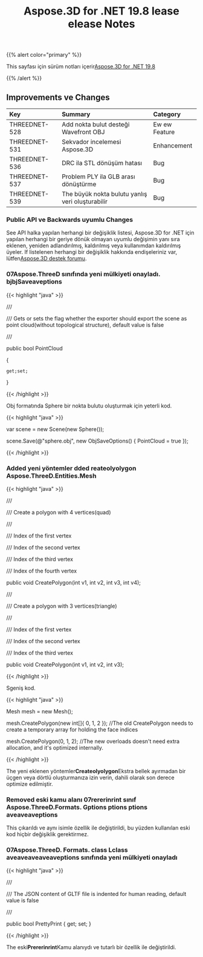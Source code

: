 ﻿---
title: Aspose.3D for .NET 19.8 lease elease Notes
type: docs
weight: 50
url: /tr/net/aspose-3d-for-net-19-8-release-notes/
---
{{% alert color="primary" %}} 

This sayfası için sürüm notları içerir[Aspose.3D for .NET 19.8](/3d/tr/net/aspose-3d-for-net-19-8-release-notes/)

{{% /alert %}} 
## **Improvements ve Changes**

|**Key**|**Summary**|**Category**|
|:- |:- |:- |
|THREEDNET-528|Add nokta bulut desteği Wavefront OBJ|Ew ew Feature|
|THREEDNET-531|Sekvador incelemesi Aspose.3D|Enhancement|
|THREEDNET-536 |DRC ila STL dönüşüm hatası|Bug|
|THREEDNET-537|Problem PLY ila GLB arası dönüştürme|Bug|
|THREEDNET-539|The büyük nokta bulutu yanlış veri oluşturabilir|Bug|
### **Public API ve Backwards uyumlu Changes**
See API halka yapılan herhangi bir değişiklik listesi, Aspose.3D for .NET için yapılan herhangi bir geriye dönük olmayan uyumlu değişimin yanı sıra eklenen, yeniden adlandırılmış, kaldırılmış veya kullanımdan kaldırılmış üyeler. If listelenen herhangi bir değişiklik hakkında endişeleriniz var, lütfen[Aspose.3D destek forumu](https://forum.aspose.com/c/3d).
### **07Aspose.ThreeD sınıfında yeni mülkiyeti onayladı. bjbjSaveaveptions**
{{< highlight "java" >}}

 /// <summary>

/// Gets or sets the flag whether the exporter should export the scene as point cloud(without topological structure), default value is false

/// </summary>

public bool PointCloud

{

    get;set;

}

{{< /highlight >}}

Obj formatında Sphere bir nokta bulutu oluşturmak için yeterli kod.

{{< highlight "java" >}}

 var scene = new Scene(new Sphere());

scene.Save(@"sphere.obj", new ObjSaveOptions() { PointCloud = true });

{{< /highlight >}}
### **Added yeni yöntemler dded reateolyolygon Aspose.ThreeD.Entities.Mesh**
{{< highlight "java" >}}

 /// <summary>

/// Create a polygon with 4 vertices(quad)

/// </summary>

/// <param name="v1">Index of the first vertex</param>

/// <param name="v2">Index of the second vertex</param>

/// <param name="v3">Index of the third vertex</param>

/// <param name="v4">Index of the fourth vertex</param>

public void CreatePolygon(int v1, int v2, int v3, int v4);

/// <summary>

/// Create a polygon with 3 vertices(triangle)

/// </summary>

/// <param name="v1">Index of the first vertex</param>

/// <param name="v2">Index of the second vertex</param>

/// <param name="v3">Index of the third vertex</param>

public void CreatePolygon(int v1, int v2, int v3);

{{< /highlight >}}

Sgeniş kod.

{{< highlight "java" >}}

 Mesh mesh = new Mesh();

mesh.CreatePolygon(new int[]{ 0, 1, 2 }); //The old CreatePolygon needs to create a temporary array for holding the face indices

mesh.CreatePolygon(0, 1, 2); //The new overloads doesn't need extra allocation, and it's optimized internally.

{{< /highlight >}}

The yeni eklenen yöntemler**Createolyolygon**Ekstra bellek ayırmadan bir üçgen veya dörtlü oluşturmanıza izin verin, dahili olarak son derece optimize edilmiştir.


### **Removed eski kamu alanı 07rererinrint sınıf Aspose.ThreeD.Formats. Gptions ptions ptions aveaveaveptions**
This çıkarıldı ve aynı isimle özellik ile değiştirildi, bu yüzden kullanılan eski kod hiçbir değişiklik gerektirmez.
### **07Aspose.ThreeD. Formats. class Lclass aveaveaveaveaveptions sınıfında yeni mülkiyeti onayladı**

{{< highlight "java" >}}

 /// <summary>

/// The JSON content of GLTF file is indented for human reading, default value is false

/// </summary>

public bool PrettyPrint { get; set; }

{{< /highlight >}}

The eski**Prererinrint**Kamu alanıydı ve tutarlı bir özellik ile değiştirildi.
